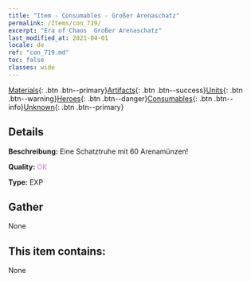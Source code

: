```yaml
---
title: "Item - Consumables - Großer Arenaschatz"
permalink: /Items/con_719/
excerpt: "Era of Chaos  Großer Arenaschatz"
last_modified_at: 2021-04-01
locale: de
ref: "con_719.md"
toc: false
classes: wide
---
```

 [Materials](/de/Items/){: .btn .btn--primary}[Artifacts](/de/Items/Artifacts/){: .btn .btn--success}[Units](/de/Items/Units/){: .btn .btn--warning}[Heroes](/de/Items/Heroes/){: .btn .btn--danger}[Consumables](/de/Items/Consumables/){: .btn .btn--info}[Unknown](/de/Items/Unknown/){: .btn .btn--primary}

## Details
 **Beschreibung:** Eine Schatztruhe mit 60 Arenamünzen!

 **Quality:** <span style="color: #DA70D6">OK</span>

 **Type:** EXP

## Gather

  None

## This item contains:

  None

